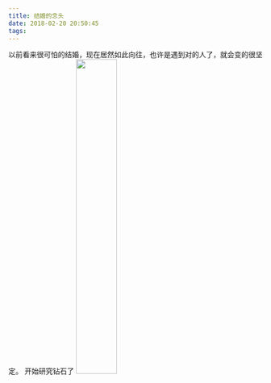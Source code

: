 ```yaml
---
title: 结婚的念头
date: 2018-02-20 20:50:45
tags:
---
```

以前看来很可怕的结婚，现在居然如此向往，也许是遇到对的人了，就会变的很坚定。
开始研究钻石了
<img src="https://cloud-pics.oss-cn-shanghai.aliyuncs.com/img/blog/IMG_2126(20190204-121459).JPG?x-oss-process=style/blogstyle" width=40% />